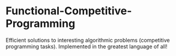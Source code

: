 # Functional-Competitive-Programming
Efficient solutions to interesting algorithmic problems (competitive programming tasks). Implemented in the greatest language of all!
